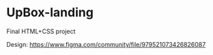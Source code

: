 # UpBox-landing
Final HTML+CSS project

Design:
https://www.figma.com/community/file/979521073426826087
